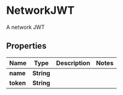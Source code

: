 

# NetworkJWT

A network JWT

## Properties

| Name | Type | Description | Notes |
|------------ | ------------- | ------------- | -------------|
|**name** | **String** |  |  |
|**token** | **String** |  |  |



